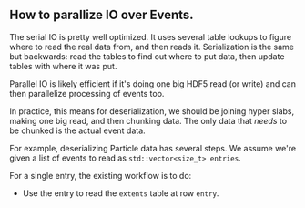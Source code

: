 ## How to parallize IO over Events.

The serial IO is pretty well optimized.  It uses several table lookups to figure where to read the real data from, and then reads it.  Serialization is the same but backwards: read the tables to find out where to put data, then update tables with where it was put.

Parallel IO is likely efficient if it's doing one big HDF5 read (or write) and can then parallelize processing of events too.

In practice, this means for deserialization, we should be joining hyper slabs, making one big read, and then chunking data.  The only data that _needs_ to be chunked is the actual event data.

For example, deserializing Particle data has several steps.  We assume we're given a list of events to read as `std::vector<size_t> entries`.

For a single entry, the existing workflow is to do:
- Use the entry to read the `extents` table at row `entry`.
